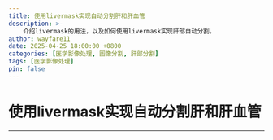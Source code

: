 ```yaml
---
title: 使用livermask实现自动分割肝和肝血管
description: >-
    介绍livermask的用法，以及如何使用livermask实现肝部自动分割。
author: wayfare11
date: 2025-04-25 18:00:00 +0800
categories: [医学影像处理, 图像分割, 肝部分割]
tags: [医学影像处理]
pin: false
---
```



# 使用livermask实现自动分割肝和肝血管

---

